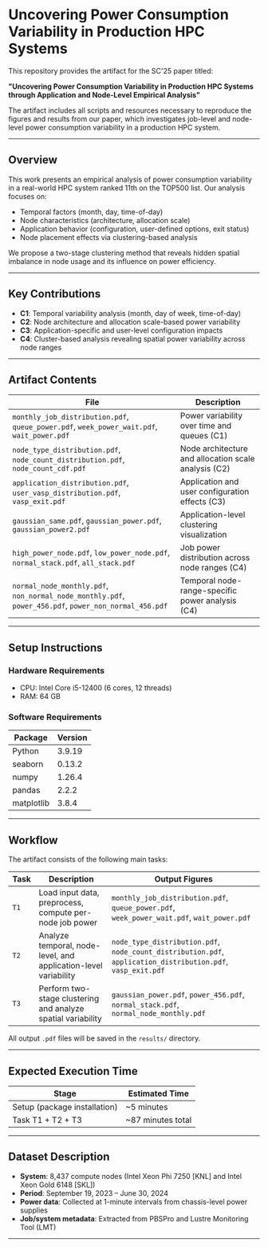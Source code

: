 # Uncovering Power Consumption Variability in Production HPC Systems

This repository provides the artifact for the SC'25 paper titled:

**"Uncovering Power Consumption Variability in Production HPC Systems through Application and Node-Level Empirical Analysis"**

The artifact includes all scripts and resources necessary to reproduce the figures and results from our paper, which investigates job-level and node-level power consumption variability in a production HPC system.

---

## Overview

This work presents an empirical analysis of power consumption variability in a real-world HPC system ranked 11th on the TOP500 list. Our analysis focuses on:

- Temporal factors (month, day, time-of-day)
- Node characteristics (architecture, allocation scale)
- Application behavior (configuration, user-defined options, exit status)
- Node placement effects via clustering-based analysis

We propose a two-stage clustering method that reveals hidden spatial imbalance in node usage and its influence on power efficiency.

---

## Key Contributions

- **C1**: Temporal variability analysis (month, day of week, time-of-day)
- **C2**: Node architecture and allocation scale-based power variability
- **C3**: Application-specific and user-level configuration impacts
- **C4**: Cluster-based analysis revealing spatial power variability across node ranges

---

## Artifact Contents

| File | Description |
|------|-------------|
| `monthly_job_distribution.pdf`, `queue_power.pdf`, `week_power_wait.pdf`, `wait_power.pdf` | Power variability over time and queues (C1) |
| `node_type_distribution.pdf`, `node_count_distribution.pdf`, `node_count_cdf.pdf` | Node architecture and allocation scale analysis (C2) |
| `application_distribution.pdf`, `user_vasp_distribution.pdf`, `vasp_exit.pdf` | Application and user configuration effects (C3) |
| `gaussian_same.pdf`, `gaussian_power.pdf`, `gaussian_power2.pdf` | Application-level clustering visualization |
| `high_power_node.pdf`, `low_power_node.pdf`, `normal_stack.pdf`, `all_stack.pdf` | Job power distribution across node ranges (C4) |
| `normal_node_monthly.pdf`, `non_normal_node_monthly.pdf`, `power_456.pdf`, `power_non_normal_456.pdf` | Temporal node-range-specific power analysis (C4) |

---

## Setup Instructions

### Hardware Requirements

- CPU: Intel Core i5-12400 (6 cores, 12 threads)
- RAM: 64 GB

### Software Requirements

| Package     | Version |
|-------------|---------|
| Python      | 3.9.19  |
| seaborn     | 0.13.2  |
| numpy       | 1.26.4  |
| pandas      | 2.2.2   |
| matplotlib  | 3.8.4   |

---

## Workflow

The artifact consists of the following main tasks:

| Task | Description | Output Figures |
|------|-------------|----------------|
| `T1` | Load input data, preprocess, compute per-node job power | `monthly_job_distribution.pdf`, `queue_power.pdf`, `week_power_wait.pdf`, `wait_power.pdf` |
| `T2` | Analyze temporal, node-level, and application-level variability | `node_type_distribution.pdf`, `node_count_distribution.pdf`, `application_distribution.pdf`, `vasp_exit.pdf` |
| `T3` | Perform two-stage clustering and analyze spatial variability | `gaussian_power.pdf`, `power_456.pdf`, `normal_stack.pdf`, `normal_node_monthly.pdf` |


All output `.pdf` files will be saved in the `results/` directory.

---

## Expected Execution Time

| Stage | Estimated Time |
|-------|----------------|
| Setup (package installation) | ~5 minutes |
| Task T1 + T2 + T3            | ~87 minutes total |

---

## Dataset Description

- **System**: 8,437 compute nodes (Intel Xeon Phi 7250 [KNL] and Intel Xeon Gold 6148 [SKL])
- **Period**: September 19, 2023 – June 30, 2024
- **Power data**: Collected at 1-minute intervals from chassis-level power supplies
- **Job/system metadata**: Extracted from PBSPro and Lustre Monitoring Tool (LMT)

---
